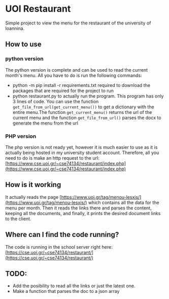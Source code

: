 # UOI Restaurant

Simple project to view the menu for the restaurant of the university of Ioannina.

## How to use

### python version

The python version is complete and can be used to read the current month's menu. All you have to do is run the following commands:
- python -m pip install -r requirements.txt
	required to download the packages that are required for the project to run
- python restaurant.py
	to actually run the program. This program has only 3 lines of code. You can use the function `get_file_from_url(get_current_menu())` to get a dictionary with the entire menu.The function `get_current_menu()` returns the url of the current menu and the function `get_file_from_url()` parses the docx to generate the menu from the url

### PHP version

The php version is not ready yet, however it is much easier to use as it is actually being hosted in my university student account. Therefore, all you need to do is make an http request to the url: [https://www.cse.uoi.gr/~cse74134/restaurant/index.php](https://www.cse.uoi.gr/~cse74134/restaurant/index.php)

## How is it working

It actually reads the page [https://www.uoi.gr/tag/menou-lesxis/](https://www.uoi.gr/tag/menou-lesxis/) which contains all the data for the menu per month. Then it reads the links there and parses the content, keeping all the documents, and finally, it prints the desired document links to the client.


## Where can I find the code running?

The code is running in the school server right here: [https://cse.uoi.gr/~cse74134/restaurant/](https://cse.uoi.gr/~cse74134/restaurant/)

## TODO:
 - Add the posibility to read all the links or just the latest one.
 - Make a function that parses the doc to a json array

